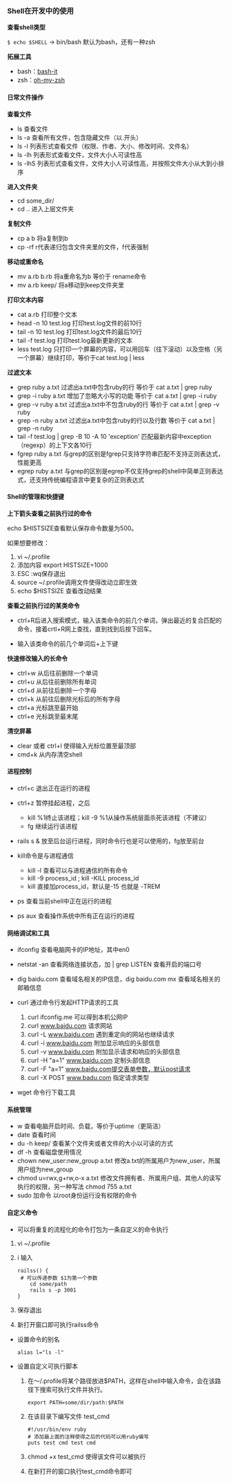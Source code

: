### Shell在开发中的使用

**查看shell类型**

`$ echo $SHELL` -> bin/bash 默认为bash，还有一种zsh

**拓展工具**

- bash：[bash-it](https://github.com/Bash-it/bash-it)
- zsh：[oh-my-zsh](https://github.com/robbyrussell/oh-my-zsh)

#### 日常文件操作

**查看文件**

- ls 查看文件
- ls -a 查看所有文件，包含隐藏文件（以.开头）
- ls -l 列表形式查看文件（权限、作者、大小、修改时间、文件名）
- ls -lh 列表形式查看文件，文件大小人可读性高
- ls -lhS 列表形式查看文件，文件大小人可读性高，并按照文件大小从大到小排序

**进入文件夹**

- cd some_dir/
- cd .. 进入上层文件夹

**复制文件**

- cp a b 将a复制到b
- cp -rf r代表递归包含文件夹里的文件，f代表强制

**移动或重命名**

- mv a.rb b.rb 将a重命名为b 等价于 rename命令
- mv a.rb keep/ 将a移动到keep文件夹里

**打印文本内容**

- cat a.rb 打印整个文本
- head -n 10 test.log 打印test.log文件的前10行
- tail -n 10 test.log 打印test.log文件的最后10行
- tail -f test.log 打印test.log最新更新的文本
- less test.log 只打印一个屏幕的内容，可以用回车（往下滚动）以及空格（另一个屏幕）继续打印，等价于cat test.log | less

**过滤文本**

- grep ruby a.txt 过滤出a.txt中包含ruby的行 等价于 cat a.txt | grep ruby
- grep -i ruby a.txt 增加了忽略大小写的功能 等价于 cat a.txt | grep -i ruby
- grep -v ruby a.txt 过滤出a.txt中不包含ruby的行 等价于 cat a.txt | grep -v ruby
- grep -n ruby a.txt 过滤出a.txt中包含ruby的行以及行数 等价于 cat a.txt | grep -n ruby
- tail -f test.log | grep -B 10 -A 10 'exception' 匹配最新内容中exception（regexp）的上下文各10行
- fgrep ruby a.txt 与grep的区别是fgrep只支持字符串匹配不支持正则表达式，性能更高
- egrep ruby a.txt  与grep的区别是egrep不仅支持grep的shell中简单正则表达式，还支持传统编程语言中更复杂的正则表达式

#### Shell的管理和快捷键

**上下箭头查看之前执行过的命令**

echo $HISTSIZE查看默认保存命令数量为500。

如果想要修改：

1.   vi ~/.profile
2. 添加内容 export HISTSIZE=1000
3. ESC :wq保存退出
4. source ~/.profile调用文件使得改动立即生效
5. echo $HISTSIZE 查看改动结果

**查看之前执行过的某类命令**

-   ctrl+R后进入搜索模式，输入该类命令的前几个单词，弹出最近的复合匹配的命令，接着crtl+R网上查找，直到找到后按下回车。

- 输入该类命令的前几个单词后+上下键

**快速修改输入的长命令**

- ctrl+w 从后往前删除一个单词
- ctrl+u 从后往前删除所有单词
- ctrl+d 从前往后删除一个字母
- ctrl+k 从前往后删除光标后的所有字母
- ctrl+a 光标跳至最开始
- ctrl+e 光标跳至最末尾

**清空屏幕**

- clear 或者 ctrl+l 使得输入光标位置至最顶部
- cmd+k 从内存清空shell

#### 进程控制

- ctrl+c 退出正在运行的进程
- ctrl+z 暂停挂起进程，之后
  - kill  %1终止该进程；kill -9 %1从操作系统层面杀死该进程（不建议）
  - fg 继续运行该进程

- rails  s  & 放至后台运行进程，同时命令行也是可以使用的，fg放至前台
- kill命令是与进程通信
  - kill -l 查看可以与进程通信的所有命令
  - kill -9 process_id ; kill -KILL process_id
  - kill 直接加process_id，默认是-15 也就是 -TREM

- ps 查看当前shell中正在运行的进程
- ps aux 查看操作系统中所有正在运行的进程

#### 网络调试和工具

- ifconfig 查看电脑网卡的IP地址，其中en0
- netstat -an 查看网络连接状态，加 | grep LISTEN 查看开启的端口号
- dig baidu.com 查看域名相关的IP信息，dig baidu.com mx 查看域名相关的邮箱信息
- curl 通过命令行发起HTTP请求的工具 
  1. curl ifconfig.me 可以得到本机公网IP
  2. curl www.baidu.com 请求网站
  3. curl -L www.baidu.com 遇到重定向的网站也继续请求
  4. curl -i www.baidu.com 附加显示响应的头部信息
  5. curl -v www.baidu.com 附加显示请求和响应的头部信息
  6. curl -H "a=1" www.baidu.com 定制头部信息
  7. curl -F "a=1" www.baidu.com提交表单参数，默认post请求
  8. curl -X POST www.badu.com 指定请求类型

- wget 命令行下载工具

#### 系统管理

- w 查看电脑开启时间、负载，等价于uptime（更简洁）
- date 查看时间
- du -h keep/ 查看某个文件夹或者文件的大小以可读的方式
- df -h 查看磁盘使用情况
- chown new_user:new_group a.txt 修改a.txt的所属用户为new_user，所属用户组为new_group
- chmod u=rwx,g+rw,o-x a.txt 修改文件拥有者、所属用户组、其他人的读写执行的权限，另一种写法 chmod 755 a.txt
- sudo 加命令 以root身份运行没有权限的命令

#### 自定义命令

- 可以将重复的流程化的命令打包为一条自定义的命令执行

1. vi ~/.profile

2. i 输入

   ```shell
   railss() {
   	# 可以传递参数 $1为第一个参数
       cd some/path
       rails s -p 3001
   }
   ```

3. 保存退出

4. 新打开窗口即可执行railss命令

- 设置命令的别名

  `alias l="ls -l"`

- 设置自定义可执行脚本

  1. 在～/.profile将某个路径放进$PATH，这样在shell中输入命令，会在该路径下搜索可执行文件并执行。

     ```shell
     export PATH=some/dir/path:$PATH
     ```

  2. 在该目录下编写文件 test_cmd

     ```shell
     #!/usr/bin/env ruby
     # 添加最上面的注释使得之后的代码可以用ruby编写
     puts test cmd test cmd
     ```

  3.  chmod +x test_cmd 使得该文件可以被执行
  4. 在新打开的窗口执行test_cmd命令即可